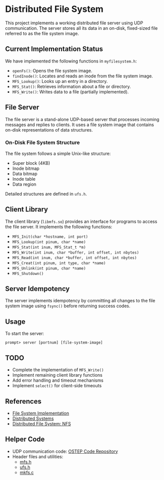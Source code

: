 # Distributed File System

This project implements a working distributed file server using UDP communication. The server stores all its data in an on-disk, fixed-sized file referred to as the file system image.

## Current Implementation Status

We have implemented the following functions in `myfilesystem.h`:

- `openFs()`: Opens the file system image.
- `findInode()`: Locates and reads an inode from the file system image.
- `MFS_Lookup()`: Looks up an entry in a directory.
- `MFS_Stat()`: Retrieves information about a file or directory.
- `MFS_Write()`: Writes data to a file (partially implemented).

## File Server

The file server is a stand-alone UDP-based server that processes incoming messages and replies to clients. It uses a file system image that contains on-disk representations of data structures.

### On-Disk File System Structure

The file system follows a simple Unix-like structure:

- Super block (4KB)
- Inode bitmap
- Data bitmap
- Inode table
- Data region

Detailed structures are defined in `ufs.h`.

## Client Library

The client library (`libmfs.so`) provides an interface for programs to access the file server. It implements the following functions:

- `MFS_Init(char *hostname, int port)`
- `MFS_Lookup(int pinum, char *name)`
- `MFS_Stat(int inum, MFS_Stat_t *m)`
- `MFS_Write(int inum, char *buffer, int offset, int nbytes)`
- `MFS_Read(int inum, char *buffer, int offset, int nbytes)`
- `MFS_Creat(int pinum, int type, char *name)`
- `MFS_Unlink(int pinum, char *name)`
- `MFS_Shutdown()`

## Server Idempotency

The server implements idempotency by committing all changes to the file system image using `fsync()` before returning success codes.

## Usage

To start the server:

```
prompt> server [portnum] [file-system-image]
```

## TODO

- Complete the implementation of `MFS_Write()`
- Implement remaining client library functions
- Add error handling and timeout mechanisms
- Implement `select()` for client-side timeouts

## References

- [File System Implementation](https://pages.cs.wisc.edu/~remzi/OSTEP/file-implementation.pdf)
- [Distributed Systems](https://pages.cs.wisc.edu/~remzi/OSTEP/dist-intro.pdf)
- [Distributed File System: NFS](https://pages.cs.wisc.edu/~remzi/OSTEP/dist-nfs.pdf)

## Helper Code

- UDP communication code: [OSTEP Code Repository](https://github.com/remzi-arpacidusseau/ostep-code/tree/master/dist-intro)
- Header files and utilities:
  - [mfs.h](https://github.com/remzi-arpacidusseau/ostep-projects/blob/master/filesystems-distributed-ufs/mfs.h)
  - [ufs.h](https://github.com/remzi-arpacidusseau/ostep-projects/blob/master/filesystems-distributed-ufs/ufs.h)
  - [mkfs.c](https://github.com/remzi-arpacidusseau/ostep-projects/blob/master/filesystems-distributed-ufs/mkfs.c)

